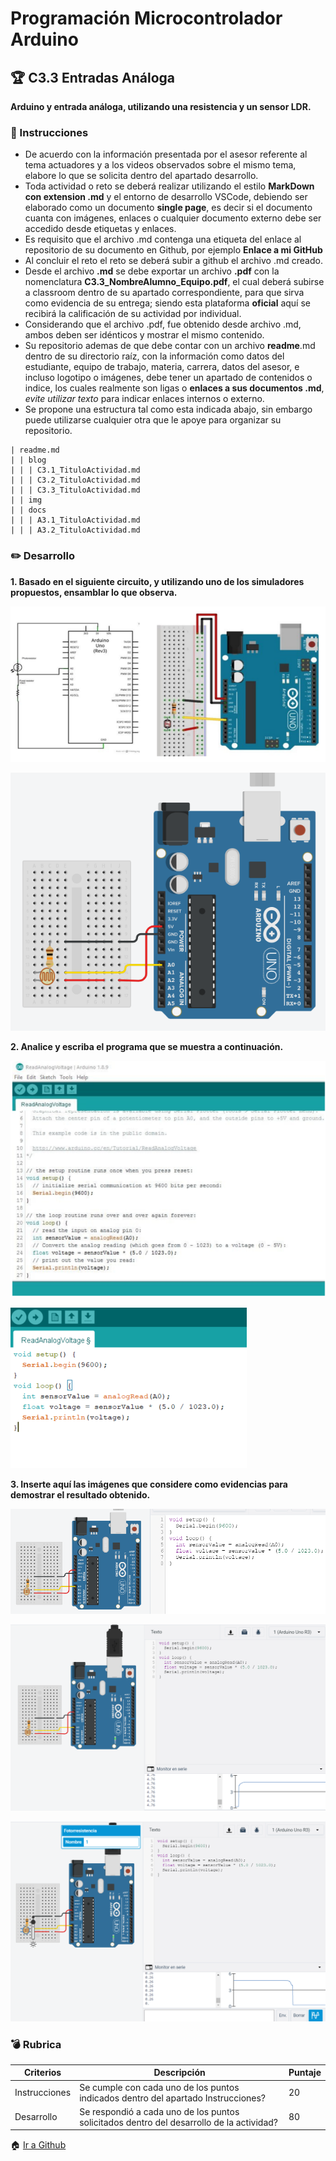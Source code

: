 # Programación Microcontrolador Arduino

## :trophy: C3.3 Entradas Análoga

**Arduino y entrada análoga, utilizando una resistencia y un sensor LDR.**

### :blue_book: Instrucciones

- De acuerdo con la información presentada por el asesor referente al tema actuadores y a los videos observados sobre el mismo tema, elabore lo que se solicita dentro del apartado desarrollo.
- Toda actividad o reto se deberá realizar utilizando el estilo **MarkDown con extension .md** y el entorno de desarrollo VSCode, debiendo ser elaborado como un documento **single page**, es decir si el documento cuanta con imágenes, enlaces o cualquier documento externo debe ser accedido desde etiquetas y enlaces.
- Es requisito que el archivo .md contenga una etiqueta del enlace al repositorio de su documento en Github, por ejemplo **Enlace a mi GitHub**
- Al concluir el reto el reto se deberá subir a github el archivo .md creado.
- Desde el archivo **.md** se debe exportar un archivo **.pdf** con la nomenclatura **C3.3_NombreAlumno_Equipo.pdf**, el cual deberá subirse a classroom dentro de su apartado correspondiente, para que sirva como evidencia de su entrega; siendo esta plataforma **oficial** aquí se recibirá la calificación de su actividad por individual.
- Considerando que el archivo .pdf, fue obtenido desde archivo .md, ambos deben ser idénticos y mostrar el mismo contenido.
- Su repositorio ademas de que debe contar con un archivo **readme**.md dentro de su directorio raíz, con la información como datos del estudiante, equipo de trabajo, materia, carrera, datos del asesor, e incluso logotipo o imágenes, debe tener un apartado de contenidos o indice, los cuales realmente son ligas o **enlaces a sus documentos .md**, _evite utilizar texto_ para indicar enlaces internos o externo.
- Se propone una estructura tal como esta indicada abajo, sin embargo puede utilizarse cualquier otra que le apoye para organizar su repositorio.  
``` 
| readme.md
| | blog
| | | C3.1_TituloActividad.md
| | | C3.2_TituloActividad.md
| | | C3.3_TituloActividad.md
| | img
| | docs
| | | A3.1_TituloActividad.md
| | | A3.2_TituloActividad.md
```

### :pencil2: Desarrollo

**1. Basado en el siguiente circuito, y utilizando uno de los simuladores propuestos, ensamblar lo que observa.**
<p>
    <img alt="1" src="https://github.com/olivervillalobos/SProgramables/blob/main/images/C3.3_1.png?raw=true">
</p>

<p>
    <img alt="CircuitoEnsamblado" src="https://github.com/olivervillalobos/SProgramables/blob/main/images/C3.3_3.png?raw=true">
</p>

**2. Analice y escriba el programa que se muestra a continuación.**
<p>
    <img alt="ArduinoIDE" src="https://github.com/olivervillalobos/SProgramables/blob/main/images/C3.3_2.png?raw=true">
</p>

<p>
    <img alt="ArduinoIDE_ejemplo" src="https://github.com/olivervillalobos/SProgramables/blob/main/images/C3.3_4.png?raw=true">
</p>

**3. Inserte aquí las imágenes que considere como evidencias para demostrar el resultado obtenido.**
<p>
    <img alt="Arduino_Circuito_1" src="https://github.com/olivervillalobos/SProgramables/blob/main/images/C3.3_5.png?raw=true">
</p>

<p>
    <img alt="Arduino_Circuito_2" src="https://github.com/olivervillalobos/SProgramables/blob/main/images/C3.3_6.png?raw=true">
</p>

<p>
    <img alt="Arduino_Circuito_3" src="https://github.com/olivervillalobos/SProgramables/blob/main/images/C3.3_7.png?raw=true">
</p>

### :bomb: Rubrica

| Criterios     | Descripción                                                                                  | Puntaje |
| ------------- | -------------------------------------------------------------------------------------------- | ------- |
| Instrucciones | Se cumple con cada uno de los puntos indicados dentro del apartado Instrucciones?            | 20 |
| Desarrollo    | Se respondió a cada uno de los puntos solicitados dentro del desarrollo de la actividad?     | 80      |

:house: [Ir a Github](https://github.com/olivervillalobos/SProgramables)